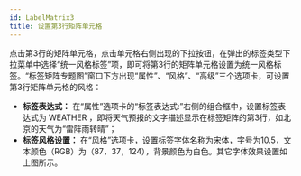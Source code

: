 ```yaml
---
id: LabelMatrix3
title: 设置第3行矩阵单元格
---
```

点击第3行的矩阵单元格，点击单元格右侧出现的下拉按钮，在弹出的标签类型下拉菜单中选择“统一风格标签”项，即可将第3行的矩阵单元格设置为统一风格标签。“标签矩阵专题图”窗口下方出现“属性”、“风格”、“高级”三个选项卡，可设置第3行矩阵单元格的风格：

* **标签表达式：** 在“属性”选项卡的“标签表达式:”右侧的组合框中，设置标签表达式为 WEATHER ，即将天气预报的文字描述显示在标签矩阵的第3行，如北京的天气为“雷阵雨转晴”；
* **标签风格设置：** 在“风格”选项卡，设置标签字体名称为宋体，字号为10.5，文本颜色（RGB）为（87，37，124），背景颜色为白色。其它字体效果设置如上图所示。

